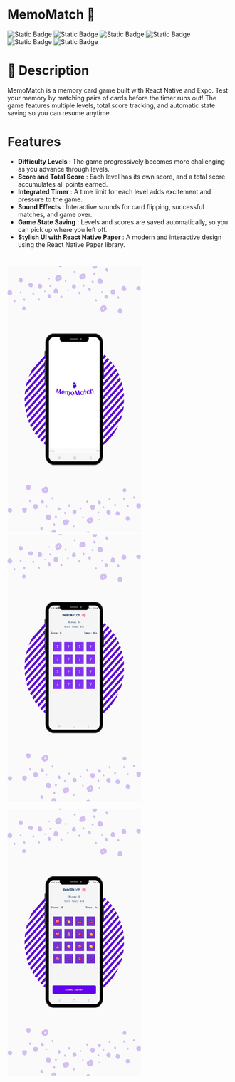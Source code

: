 # MemoMatch 🧠

![Static Badge](https://img.shields.io/badge/v8.1-b?logo=npm&label=npm) ![Static Badge](https://img.shields.io/badge/v16.13-b?label=nodeJs)
![Static Badge](https://img.shields.io/badge/VsCode-c?color=blue) ![Static Badge](https://img.shields.io/badge/React%20Native-c?color=blue) ![Static Badge](https://img.shields.io/badge/Java-c?color=red) ![Static Badge](https://img.shields.io/badge/Firebase-c?logo=Firebase&color=gray)


# 📝 Description

MemoMatch is a memory card game built with React Native and Expo. Test your memory by matching pairs of cards before the timer runs out! The game features multiple levels, total score tracking, and automatic state saving so you can resume anytime.

# Features
- **Difficulty Levels** : The game progressively becomes more challenging as you advance through levels.
- **Score and Total Score** : Each level has its own score, and a total score accumulates all points earned.
- **Integrated Timer** : A time limit for each level adds excitement and pressure to the game.
- **Sound Effects** : Interactive sounds for card flipping, successful matches, and game over.
- **Game State Saving** : Levels and scores are saved automatically, so you can pick up where you left off.
- **Stylish UI with React Native Paper** : A modern and interactive design using the React Native Paper library.

#

<img src="assets/images/Phone.png" alt="Phone"  width="300" height="600"> &nbsp;&nbsp;&nbsp;&nbsp;
<img src="assets/images/memo1.png" width="300" height="600"> <br>

<img src="assets/images/memo2.png" width="300" height="600">
<br>
